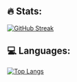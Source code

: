 ## 🔥 Stats:
[![GitHub Streak](https://github-readme-streak-stats.herokuapp.com/?user=Danielratmiroff&theme=catppuccin-mocha)](https://github.com/Danielratmiroff)

## 💻 Languages:
[![Top Langs](https://github-readme-stats.vercel.app/api/top-langs/?username=Danielratmiroff&layout=compact&theme=catppuccin_mocha)](https://github.com/Danielratmiroff)
